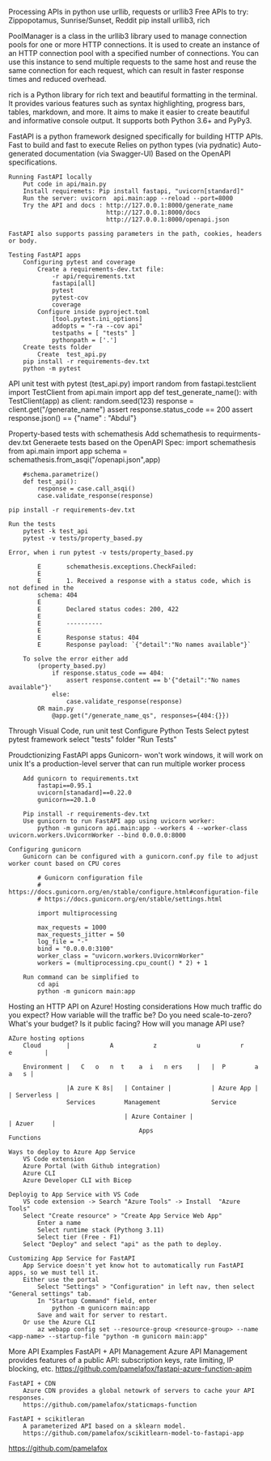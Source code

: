 Processing APIs in python use urllib, requests or urllib3
Free APIs to try: Zippopotamus, Sunrise/Sunset, Reddit
pip install urllib3, rich

PoolManager is a class in the urllib3 library used to manage connection pools for one or more HTTP connections. 
It is used to create an instance of an HTTP connection pool with a specified number of connections. 
You can use this instance to send multiple requests to the same host and reuse the same connection for each request, 
which can result in faster response times and reduced overhead.

rich is a Python library for rich text and beautiful formatting in the terminal. 
It provides various features such as syntax highlighting, progress bars, tables, markdown, and more. 
It aims to make it easier to create beautiful and informative console output. It supports both Python 3.6+ and PyPy3.

FastAPI is a python framework designed specifically for building HTTP APIs.
    Fast to build and fast to execute
    Relies on python types (via pydnatic)
    Auto-generated documentation (via Swagger-UI)
    Based on the OpenAPI specifications.

    Running FastAPI locally
        Put code in api/main.py
        Install requiremets: Pip install fastapi, "uvicorn[standard]"
        Run the server: uvicorn  api.main:app --reload --port=8000
        Try the API and docs : http://127.0.0.1:8000/generate_name
                               http://127.0.0.1:8000/docs   
                               http://127.0.0.1:8000/openapi.json 

    FastAPI also supports passing parameters in the path, cookies, headers or body.

    Testing FastAPI apps
        Configuring pytest and coverage
            Create a requirements-dev.txt file:
                -r api/requirements.txt
                fastapi[all]
                pytest
                pytest-cov
                coverage
            Configure inside pyproject.toml
                [tool.pytest.ini_options]
                addopts = "-ra --cov api"
                testpaths = [ "tests" ]
                pythonpath = ['.']    
        Create tests folder
            Create  test_api.py        
        pip install -r requirements-dev.txt
        python -m pytest

API unit test with pytest (test_api.py)
    import random
    from fastapi.testclient import TestClient
    from api.main import app
    def test_generate_name():
        with TestClient(app) as client:
            random.seed(123)
            response = client.get("/generate_name")
            assert response.status_code == 200
            assert response.json() == {"name" : "Abdul"}

Property-based tests with schemathesis
    Add schemathesis to requirments-dev.txt
    Generaete tests based on the OpenAPI Spec:
        import schemathesis
        from api.main import app
        schema = schemathesis.from_asqi("/openapi.json",app)
        
        #schema.parametrize()
        def test_api():
            response = case.call_asqi()
            case.validate_response(response)

    pip install -r requirements-dev.txt

    Run the tests
        pytest -k test_api   
        pytest -v tests/property_based.py 

    Error, when i run pytest -v tests/property_based.py  

            E       schemathesis.exceptions.CheckFailed: 
            E       
            E       1. Received a response with a status code, which is not defined in the 
            schema: 404
            E       
            E       Declared status codes: 200, 422
            E       
            E       ----------
            E       
            E       Response status: 404
            E       Response payload: `{"detail":"No names available"}`    

        To solve the error either add 
            (property_based.py)
                if response.status_code == 404:
                    assert response.content == b'{"detail":"No names available"}'
                else:
                    case.validate_response(response)
            OR main.py
                @app.get("/generate_name_qs", responses={404:{}})

Through Visual Code, run unit test
    Configure Python Tests
    Select pytest pytest framework
    select "tests" folder
    "Run Tests"

Proudctionizing FastAPI apps
    Gunicorn- won't work windows, it will work on unix
        It's a production-level server that can run multiple worker process

        Add gunicorn to requirements.txt
            fastapi==0.95.1
            uvicorn[stanadard]==0.22.0
            gunicorn==20.1.0

        Pip install -r requirements-dev.txt
        Use gunicorn to run FastAPI app using uvicorn worker:
            python -m gunicorn api.main:app --workers 4 --worker-class uvicorn.workers.UvicornWorker --bind 0.0.0.0:8000     
    
    Configuring gunicorn
        Gunicorn can be configured with a gunicorn.conf.py file to adjust worker count based on CPU cores

            # Gunicorn configuration file
            # https://docs.gunicorn.org/en/stable/configure.html#configuration-file
            # https://docs.gunicorn.org/en/stable/settings.html

            import multiprocessing

            max_requests = 1000
            max_requests_jitter = 50
            log_file = "-"
            bind = "0.0.0.0:3100"
            worker_class = "uvicorn.workers.UvicornWorker"
            workers = (multiprocessing.cpu_count() * 2) + 1

        Run command can be simplified to
            cd api
            python -m gunicorn main:app

Hosting an HTTP API on Azure!
    Hosting considerations
        How much traffic do you expect?
        How variable will the traffic be?
        Do you need scale-to-zero?
        What's your budget?
        Is it public facing?
        How will you manage API use?

    AZure hosting options
        Cloud       |           A           z           u           r           e         |
        
        Environment |   C   o   n  t    a  i   n ers    |   |  P        a           a   s |
        
                    |A zure K 8s|   | Container |           | Azure App | | Serverless | 
                    Services        Management              Service
                                    
                                    | Azure Container |                   | Azuer     |  
                                        Apps                             Functions
    
    Ways to deploy to Azure App Service
        VS Code extension
        Azure Portal (with Github integration)
        Azure CLI
        Azure Developer CLI with Bicep

    Deployig to App Service with VS Code
        VS code extension -> Search "Azure Tools" -> Install  "Azure Tools"
        Select "Create resource" > "Create App Service Web App"
            Enter a name
            Select runtime stack (Pythong 3.11)
            Select tier (Free - F1)
        Select "Deploy" and select "api" as the path to deploy.     

    Customizing App Service for FastAPI
        App Service doesn't yet know hot to automatically run FastAPI apps, so we must tell it.
        Either use the portal
            Select "Settings" > "Configuration" in left nav, then select "General settings" tab.
            In "Startup Command" field, enter
                python -m gunicorn main:app
            Save and wait for server to restart.
        Or use the Azure CLI
            az webapp config set --resource-group <resource-group> --name <app-name> --startup-file "python -m gunicorn main:app"    

More API Examples
    FastAPI + API Management
        Azure API Management provides features of a public API: subscription keys, rate limiting, IP blocking, etc.
        https://github.com/pamelafox/fastapi-azure-function-apim

    FastAPI + CDN
        Azure CDN provides a global netowrk of servers to cache your API responses.
        https://github.com/pamelafox/staticmaps-function

    FastAPI + scikitleran
        A parameterized API based on a sklearn model.
        https://github.com/pamelafox/scikitlearn-model-to-fastapi-app

https://github.com/pamelafox        